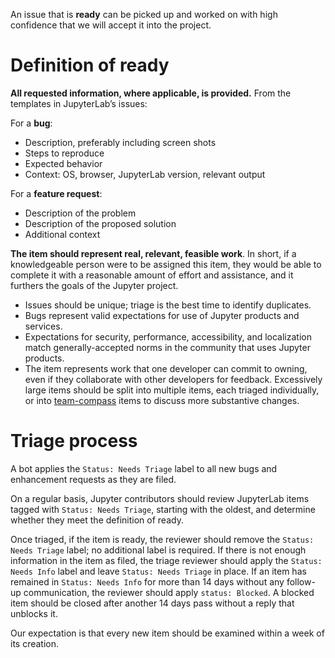 An issue that is **ready** can be picked up and worked on with high confidence that we will accept it into the project.

# Definition of ready

**All requested information, where applicable, is provided.** From the templates in JupyterLab’s issues:

For a **bug**:

* Description, preferably including screen shots
* Steps to reproduce
* Expected behavior
* Context: OS, browser, JupyterLab version, relevant output

For a **feature request**:

* Description of the problem
* Description of the proposed solution
* Additional context

**The item should represent real, relevant, feasible work**. In short, if a knowledgeable person were to be assigned this item, they would be able to complete it with a reasonable amount of effort and assistance, and it furthers the goals of the Jupyter project.

* Issues should be unique; triage is the best time to identify duplicates.
* Bugs represent valid expectations for use of Jupyter products and services.
* Expectations for security, performance, accessibility, and localization match generally-accepted norms in the community that uses Jupyter products.
* The item represents work that one developer can commit to owning, even if they collaborate with other developers for feedback. Excessively large items should be split into multiple items, each triaged individually, or into [team-compass](https://github.com/jupyterlab/team-compass) items to discuss more substantive changes.

# Triage process

A bot applies the `Status: Needs Triage` label to all new bugs and enhancement requests as they are filed.

On a regular basis, Jupyter contributors should review JupyterLab items tagged with `Status: Needs Triage`, starting with the oldest, and determine whether they meet the definition of ready.

Once triaged, if the item is ready, the reviewer should remove the `Status: Needs Triage` label; no additional label is required. If there is not enough information in the item as filed, the triage reviewer should apply the `Status: Needs Info` label and leave `Status: Needs Triage` in place. If an item has remained in `Status: Needs Info` for more than 14 days without any follow-up communication, the reviewer should apply `status: Blocked`. A blocked item should be closed after another 14 days pass without a reply that unblocks it.

Our expectation is that every new item should be examined within a week of its creation.

